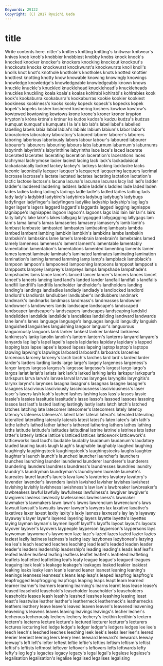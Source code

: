 ```yaml
---
Keywords: 29122 
Copyright: (C) 2017 Ryuichi Ueda
---
```


# title

Write contents here.
nitter's knitters knitting knitting's
knitwear knitwear's knives knob knob's knobbier knobbiest knobby knobs knock
knock's knocked knocker knocker's knockers knocking knockout knockout's knockouts knocks
knockwurst knockwurst's knockwursts knoll knoll's knolls knot knot's knothole knothole's
knotholes knots knotted knottier knottiest knotting knotty know knowable knowing
knowingly knowings knowledge knowledge's knowledgeable knowledgeably known knows knuckle knuckle's
knuckled knucklehead knucklehead's knuckleheads knuckles knuckling koala koala's koalas kohlrabi
kohlrabi's kohlrabies kook kook's kookaburra kookaburra's kookaburras kookie kookier kookiest
kookiness kookiness's kooks kooky kopeck kopeck's kopecks kopek kopek's kopeks
kosher koshered koshering koshers kowtow kowtow's kowtowed kowtowing kowtows krone
krone's kroner kronor krypton krypton's króna króna's krónur ks kudos
kudos's kudzu kudzu's kudzus kumquat kumquat's kumquats l la la's
lab lab's label label's labelled labelling labels labia labial labial's
labials labium labium's labor labor's laboratories laboratory laboratory's labored laborer
laborer's laborers laboring laborious laboriously labors labour labour's laboured labourer
labourer's labourers labouring labours labs laburnum laburnum's laburnums labyrinth labyrinth's
labyrinthine labyrinths lace lace's laced lacerate lacerated lacerates lacerating laceration
laceration's lacerations laces lachrymal lachrymose lacier laciest lacing lack lack's
lackadaisical lackadaisically lacked lackey lackey's lackeys lacking lacklustre lacks laconic
laconically lacquer lacquer's lacquered lacquering lacquers lacrimal lacrosse lacrosse's lactate
lactated lactates lactating lactation lactation's lactic lactose lactose's lacuna lacuna's
lacunae lacunas lacy lad lad's ladder ladder's laddered laddering ladders
laddie laddie's laddies lade laded laden lades ladies lading lading's
ladings ladle ladle's ladled ladles ladling lads lady lady's ladybird
ladybird's ladybirds ladybug ladybug's ladybugs ladyfinger ladyfinger's ladyfingers ladylike ladyship
ladyship's lag lag's lager lager's lagers laggard laggard's laggards lagged
lagging lagniappe lagniappe's lagniappes lagoon lagoon's lagoons lags laid lain
lair lair's lairs laity laity's lake lake's lakes lallygag lallygagged
lallygagging lallygags lam lam's lama lama's lamas lamaseries lamasery lamasery's
lamb lamb's lambast lambaste lambasted lambastes lambasting lambasts lambda lambed
lambent lambing lambkin lambkin's lambkins lambs lambskin lambskin's lambskins lame
lame's lamebrain lamebrain's lamebrains lamed lamely lameness lameness's lament lament's
lamentable lamentably lamentation lamentation's lamentations lamented lamenting laments lamer lames
lamest laminate laminate's laminated laminates laminating lamination lamination's laming lammed
lamming lamp lamp's lampblack lampblack's lampoon lampoon's lampooned lampooning lampoons
lamppost lamppost's lampposts lamprey lamprey's lampreys lamps lampshade lampshade's lampshades
lams lance lance's lanced lancer lancer's lancers lances lancet lancet's
lancets lancing land land's landed lander landfall landfall's landfalls landfill
landfill's landfills landholder landholder's landholders landing landing's landings landladies landlady
landlady's landlocked landlord landlord's landlords landlubber landlubber's landlubbers landmark landmark's
landmarks landmass landmass's landmasses landowner landowner's landowners lands landscape landscape's
landscaped landscaper landscaper's landscapers landscapes landscaping landslid landslidden landslide landslide's
landslides landsliding landward landwards lane lane's lanes language language's languages
languid languidly languish languished languishes languishing languor languor's languorous languorously
languors lank lanker lankest lankier lankiest lankiness lankiness's lanky lanolin
lanolin's lantern lantern's lanterns lanyard lanyard's lanyards lap lap's lapel
lapel's lapels lapidaries lapidary lapidary's lapped lapping laps lapse lapse's
lapsed lapses lapsing laptop laptop's laptops lapwing lapwing's lapwings larboard
larboard's larboards larcenies larcenous larceny larceny's larch larch's larches lard
lard's larded larder larder's larders larding lards large large's largely
largeness largeness's larger larges largess largess's largesse largesse's largest largo
largo's largos lariat lariat's lariats lark lark's larked larking larks
larkspur larkspur's larkspurs larva larva's larvae larval larvas larynges laryngitis
laryngitis's larynx larynx's larynxes lasagna lasagna's lasagnas lasagne lasagne's lasagnes
lascivious lasciviously lasciviousness lasciviousness's laser laser's lasers lash lash's lashed
lashes lashing lass lass's lasses lassie lassie's lassies lassitude lassitude's
lasso lasso's lassoed lassoes lassoing lassos last last's lasted lasting
lastingly lastly lasts latch latch's latched latches latching late latecomer
latecomer's latecomers lately latency latency's lateness lateness's latent later lateral
lateral's lateraled lateraling lateralled lateralling laterally laterals latest latest's latex
latex's lath lath's lathe lathe's lathed lather lather's lathered lathering
lathers lathes lathing laths latitude latitude's latitudes latitudinal latrine latrine's
latrines lats latter latter's latterly lattice lattice's latticed lattices latticework
latticework's latticeworks laud laud's laudable laudably laudanum laudanum's laudatory lauded
lauding lauds laugh laugh's laughable laughably laughed laughing laughingly laughingstock
laughingstock's laughingstocks laughs laughter laughter's launch launch's launched launcher launcher's
launchers launches launching launder laundered launderer launderer's launderers laundering launders
laundress laundress's laundresses laundries laundry laundry's laundryman laundryman's laundrymen laureate
laureate's laureates laurel laurel's laurels lava lava's lavatories lavatory lavatory's
lavender lavender's lavenders lavish lavished lavisher lavishes lavishest lavishing lavishly
lavishness lavishness's law law's lawbreaker lawbreaker's lawbreakers lawful lawfully lawfulness
lawfulness's lawgiver lawgiver's lawgivers lawless lawlessly lawlessness lawlessness's lawmaker lawmaker's
lawmakers lawn lawn's lawns lawrencium lawrencium's laws lawsuit lawsuit's lawsuits
lawyer lawyer's lawyers lax laxative laxative's laxatives laxer laxest laxity
laxity's laxly laxness laxness's lay lay's layaway layaway's layer layer's
layered layering layers layette layette's layettes laying layman layman's laymen
layoff layoff's layoffs layout layout's layouts layover layover's layovers laypeople
layperson layperson's laypersons lays laywoman laywoman's laywomen laze laze's lazed
lazes lazied lazier lazies laziest lazily laziness laziness's lazing lazy
lazybones lazybones's lazying lea lea's leach leached leaches leaching lead
lead's leaded leaden leader leader's leaders leadership leadership's leading leading's
leads leaf leaf's leafed leafier leafiest leafing leafless leaflet leaflet's
leafleted leafleting leaflets leafletted leafletting leafs leafy league league's leagued
leagues leaguing leak leak's leakage leakage's leakages leaked leakier leakiest
leaking leaks leaky lean lean's leaned leaner leanest leaning leaning's
leanings leanness leanness's leans leap leap's leaped leapfrog leapfrog's leapfrogged
leapfrogging leapfrogs leaping leaps leapt learn learned learner learner's learners
learning learning's learns learnt leas lease lease's leased leasehold leasehold's
leaseholder leaseholder's leaseholders leaseholds leases leash leash's leashed leashes leashing
leasing least least's leastwise leather leather's leatherneck leatherneck's leathernecks leathers
leathery leave leave's leaved leaven leaven's leavened leavening leavening's leavens
leaves leaving leavings leavings's lecher lecher's lecherous lecherously lechers lechery
lechery's lecithin lecithin's lectern lectern's lecterns lecture lecture's lectured lecturer
lecturer's lecturers lectures lecturing led ledge ledge's ledger ledger's ledgers
ledges lee lee's leech leech's leeched leeches leeching leek leek's
leeks leer leer's leered leerier leeriest leering leers leery lees
leeward leeward's leewards leeway leeway's left left's lefter leftest leftie
leftie's lefties leftism leftism's leftist leftist's leftists leftmost leftover leftover's
leftovers lefts leftwards lefty lefty's leg leg's legacies legacy legacy's
legal legal's legalese legalese's legalisation legalisation's legalise legalised legalises legalising
